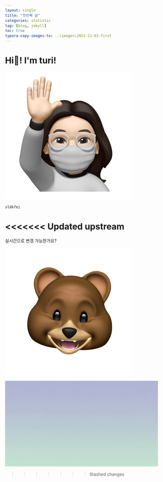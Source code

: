 ```yaml
---
layout: single
title: "첫번째 글"
categories: statistic
tag: [blog, jekyll]
toc: true
typora-copy-images-to: ..\images\2021-11-03-first
---
```


# Hi👋! I'm turi!

![](../images/2021-11-03-first/author-logo-16361000421241.png)

```python
sldkfei
```
<<<<<<< Updated upstream
=======

실시간으로 변경 가능한가요?

![KakaoTalk_20210727_164606839](../images/2021-11-03-first/KakaoTalk_20210727_164606839.png)

![blog-cover1](../images/2021-11-03-first/blog-cover1.jpg)
>>>>>>> Stashed changes
